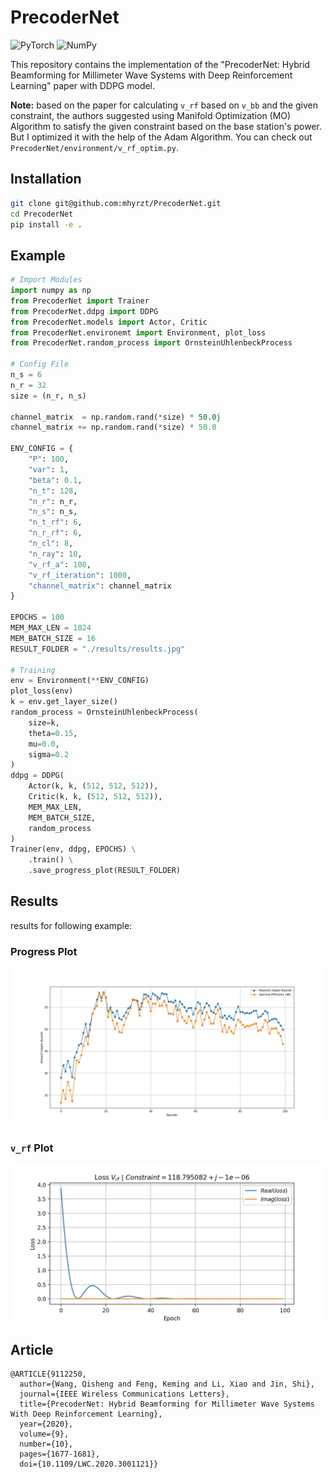 # PrecoderNet

![PyTorch](https://img.shields.io/badge/PyTorch-%23EE4C2C.svg?style=for-the-badge&logo=PyTorch&logoColor=white)
![NumPy](https://img.shields.io/badge/numpy-%23013243.svg?style=for-the-badge&logo=numpy&logoColor=white)

This repository contains the implementation of the "PrecoderNet: Hybrid Beamforming for Millimeter Wave Systems with Deep Reinforcement Learning" paper with DDPG model.

**Note:** based on the paper for calculating `v_rf` based on `v_bb` and the given constraint, the authors suggested using Manifold Optimization (MO) Algorithm to satisfy the given constraint based on the base station's power. But I optimized it with the help of the Adam Algorithm. You can check out `PrecoderNet/environment/v_rf_optim.py`.

## Installation

```bash
git clone git@github.com:mhyrzt/PrecoderNet.git
cd PrecoderNet
pip install -e .
```

## Example

```python
# Import Modules
import numpy as np
from PrecoderNet import Trainer
from PrecoderNet.ddpg import DDPG
from PrecoderNet.models import Actor, Critic
from PrecoderNet.environemt import Environment, plot_loss
from PrecoderNet.random_process import OrnsteinUhlenbeckProcess

# Config File
n_s = 6
n_r = 32
size = (n_r, n_s)

channel_matrix  = np.random.rand(*size) * 50.0j
channel_matrix += np.random.rand(*size) * 50.0

ENV_CONFIG = {
    "P": 100,
    "var": 1,
    "beta": 0.1,
    "n_t": 128,
    "n_r": n_r,
    "n_s": n_s,
    "n_t_rf": 6,
    "n_r_rf": 6,
    "n_cl": 8,
    "n_ray": 10,
    "v_rf_a": 100,
    "v_rf_iteration": 1000,
    "channel_matrix": channel_matrix
}

EPOCHS = 100
MEM_MAX_LEN = 1024
MEM_BATCH_SIZE = 16
RESULT_FOLDER = "./results/results.jpg"

# Training
env = Environment(**ENV_CONFIG)
plot_loss(env)
k = env.get_layer_size()
random_process = OrnsteinUhlenbeckProcess(
    size=k,
    theta=0.15,
    mu=0.0,
    sigma=0.2
)
ddpg = DDPG(
    Actor(k, k, (512, 512, 512)),
    Critic(k, k, (512, 512, 512)),
    MEM_MAX_LEN,
    MEM_BATCH_SIZE,
    random_process
)
Trainer(env, ddpg, EPOCHS) \
    .train() \
    .save_progress_plot(RESULT_FOLDER)

```

## Results

results for following example:

### Progress Plot

![rewards](results/results.jpg)

### `v_rf` Plot

![v_rf](results/v_rf_loss.jpg)

## Article

```
@ARTICLE{9112250,
  author={Wang, Qisheng and Feng, Keming and Li, Xiao and Jin, Shi},
  journal={IEEE Wireless Communications Letters},
  title={PrecoderNet: Hybrid Beamforming for Millimeter Wave Systems With Deep Reinforcement Learning},
  year={2020},
  volume={9},
  number={10},
  pages={1677-1681},
  doi={10.1109/LWC.2020.3001121}}
```
